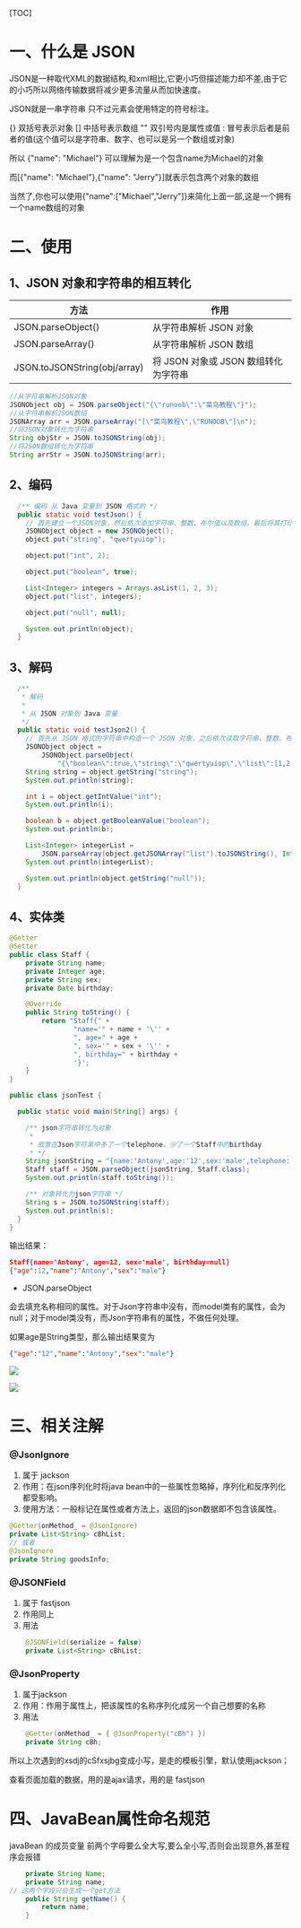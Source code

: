 [TOC]



# 一、什么是 JSON

JSON是一种取代XML的数据结构,和xml相比,它更小巧但描述能力却不差,由于它的小巧所以网络传输数据将减少更多流量从而加快速度。

JSON就是一串字符串 只不过元素会使用特定的符号标注。

{} 双括号表示对象
[] 中括号表示数组
"" 双引号内是属性或值
: 冒号表示后者是前者的值(这个值可以是字符串、数字、也可以是另一个数组或对象)

所以 {"name": "Michael"} 可以理解为是一个包含name为Michael的对象

而[{"name": "Michael"},{"name": "Jerry"}]就表示包含两个对象的数组

当然了,你也可以使用{"name":["Michael","Jerry"]}来简化上面一部,这是一个拥有一个name数组的对象



# 二、使用

## 1、JSON 对象和字符串的相互转化

| 方法                         | 作用                                 |
| ---------------------------- | ------------------------------------ |
| JSON.parseObject()           | 从字符串解析 JSON 对象               |
| JSON.parseArray()            | 从字符串解析 JSON 数组               |
| JSON.toJSONString(obj/array) | 将 JSON 对象或 JSON 数组转化为字符串 |

```java
//从字符串解析JSON对象
JSONObject obj = JSON.parseObject("{\"runoob\":\"菜鸟教程\"}");
//从字符串解析JSON数组
JSONArray arr = JSON.parseArray("[\"菜鸟教程\",\"RUNOOB\"]\n");
//将JSON对象转化为字符串
String objStr = JSON.toJSONString(obj);
//将JSON数组转化为字符串
String arrStr = JSON.toJSONString(arr);
```



## 2、编码

```java
  /** 编码 从 Java 变量到 JSON 格式的 */
  public static void testJson() {
    // 首先建立一个JSON对象，然后依次添加字符串、整数、布尔值以及数组，最后将其打印为字符串。
    JSONObject object = new JSONObject();
    object.put("string", "qwertyuiop");

    object.put("int", 2);

    object.put("boolean", true);

    List<Integer> integers = Arrays.asList(1, 2, 3);
    object.put("list", integers);

    object.put("null", null);

    System.out.println(object);
  }
```



## 3、解码

```java
  /**
   * 解码
   *
   * 从 JSON 对象到 Java 变量
   */
  public static void testJson2() {
    // 首先从 JSON 格式的字符串中构造一个 JSON 对象，之后依次读取字符串、整数、布尔值以及数组，最后分别打印
    JSONObject object =
        JSONObject.parseObject(
            "{\"boolean\":true,\"string\":\"qwertyuiop\",\"list\":[1,2,3],\"int\":2}");
    String string = object.getString("string");
    System.out.println(string);

    int i = object.getIntValue("int");
    System.out.println(i);

    boolean b = object.getBooleanValue("boolean");
    System.out.println(b);

    List<Integer> integerList =
        JSON.parseArray(object.getJSONArray("list").toJSONString(), Integer.class);
    System.out.println(integerList);

    System.out.println(object.getString("null"));
  }
```





## 4、实体类

```java
@Getter
@Setter
public class Staff {
    private String name;
    private Integer age;
    private String sex;
    private Date birthday;

    @Override
    public String toString() {
        return "Staff{" +
                "name='" + name + '\'' +
                ", age=" + age +
                ", sex='" + sex + '\'' +
                ", birthday=" + birthday +
                '}';
    }
}
```



```java
public class jsonTest {

  public static void main(String[] args) {

    /** json字符串转化为对象
     *
     * 故意在Json字符串中多了一个telephone，少了一个Staff中的birthday
     * */
    String jsonString = "{name:'Antony',age:'12',sex:'male',telephone:'88888'}";
    Staff staff = JSON.parseObject(jsonString, Staff.class);
    System.out.println(staff.toString());

    /** 对象转化为json字符串 */
    String s = JSON.toJSONString(staff);
    System.out.println(s);
  }
}
```

输出结果：

```json
Staff{name='Antony', age=12, sex='male', birthday=null}
{"age":12,"name":"Antony","sex":"male"}
```

* JSON.parseObject

会去填充名称相同的属性。对于Json字符串中没有，而model类有的属性，会为null；对于model类没有，而Json字符串有的属性，不做任何处理。

如果age是String类型，那么输出结果变为

```json
{"age":"12","name":"Antony","sex":"male"}
```



![](..\images\json.png) 

 

![](..\images\json01.png)



# 三、相关注解

### @JsonIgnore

1. 属于 jackson
2. 作用：在json序列化时将java bean中的一些属性忽略掉，序列化和反序列化都受影响。
3. 使用方法：一般标记在属性或者方法上，返回的json数据即不包含该属性。

```java
@Getter(onMethod_ = @JsonIgnore)
private List<String> cBhList;
// 或者
@JsonIgnore
private String goodsInfo;
```

### @JSONField

1. 属于 fastjson
2. 作用同上
3. 用法

```java
    @JSONField(serialize = false)
    private List<String> cBhList;
```



### @JsonProperty

1. 属于jackson
2. 作用：作用于属性上，把该属性的名称序列化成另一个自己想要的名称
3. 用法

```java
    @Getter(onMethod_ = { @JsonProperty("cBh") })
    private String cBh;
```

所以上次遇到的xsdj的cSfxsjbg变成小写，是走的模板引擎，默认使用jackson；

查看页面加载的数据，用的是ajax请求，用的是 fastjson

# 四、JavaBean属性命名规范

javaBean 的成员变量  前两个字母要么全大写,要么全小写,否则会出现意外,甚至程序会报错

```java
    private String Name;
    private String name;
// 这两个字段只会生成一个get方法
    public String getName() {
        return name;
    }
```


